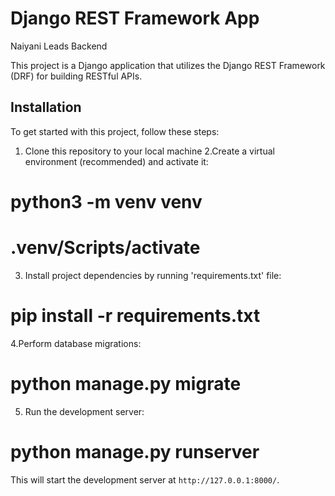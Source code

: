 # Django REST Framework App
Naiyani Leads Backend

This project is a Django application that utilizes the Django REST Framework (DRF) for building RESTful APIs.

## Installation

To get started with this project, follow these steps:

1. Clone this repository to your local machine
2.Create a virtual environment (recommended) and activate it:
# python3 -m venv venv
# .venv/Scripts/activate
3. Install project dependencies by running 'requirements.txt' file:
# pip install -r requirements.txt
4.Perform database migrations:
# python manage.py migrate
5. Run the development server:
# python manage.py runserver

This will start the development server at `http://127.0.0.1:8000/`.
